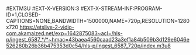 
#EXTM3U #EXT-X-VERSION:3 #EXT-X-STREAM-INF:PROGRAM-ID=1,CLOSED-CAPTIONS=NONE,BANDWIDTH=1500000,NAME=720p,RESOLUTION=1280x720 https://etslive-2-vidio-com.akamaized.net/exp=1642875083~acl=/hls-p/ingest_6587_*/*~hmac=43baea4560caad23a3ef1a84b509b3d129e6046e526260b26b36b475353d0c54/hls-p/ingest_6587_720p/index.m3u8
